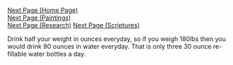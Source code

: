 [Next Page (Home Page)](/index.md)  
[Next Page (Paintings)](/Paintings.md)  
[Next Page (Research)](/Research.md) 
[Next Page (Scriptures)](/Verses.md)  

Drink half your weight in ounces everyday, so if you weigh 180lbs then you would drink 90 ounces in water everyday. That is only three 30 ounce re-fillable water bottles a day.
